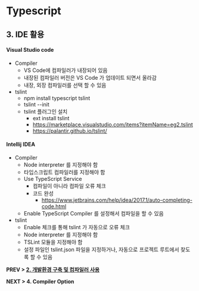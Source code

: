 # Typescript

## 3. IDE 활용

#### Visual Studio code
- Compiler
  - VS Code에 컴파일러가 내장되어 있음
  - 내장된 컴파일러 버전은 VS Code 가 업데이트 되면서 올라감
  - 내장, 외장 컴파일러를 선택 할 수 있음
- tslint
  - npm install typescript tslint
  - tslint --init
  - tslint 플러그인 설치
    - ext install tslint
    - https://marketplace.visualstudio.com/items?itemName=eg2.tslint
    - https://palantir.github.io/tslint/

#### Intellij IDEA
- Compiler
  - Node interpreter 를 지정해야 함
  - 타입스크립트 컴파일러를 지정해야 함
  - Use TypeScript Service
    - 컴파일이 아니라 컴파일 오류 체크
    - 코드 완성
      - https://www.jetbrains.com/help/idea/2017.1/auto-completing-code.html
  - Enable TypeScript Compiler 를 설정해서 컴파일을 할 수 있음
- tslint
  - Enable 체크를 통해 tslint 가 자동으로 오류 체크
  - Node interpreter 를 지정해야 함
  - TSLint 모듈을 지정해야 함
  - 설정 파일인 tslint.json 파일을 지정하거나, 자동으로 프로젝트 루트에서 찾도록 할 수 있음


**PREV > [2. 개발환경 구축 및 컴파일러 사용](https://github.com/mirrors89/study/tree/master/typescript/2_개발환경_구축_및_컴파일러_사용.md)**

**NEXT > 4. Compiler Option**
